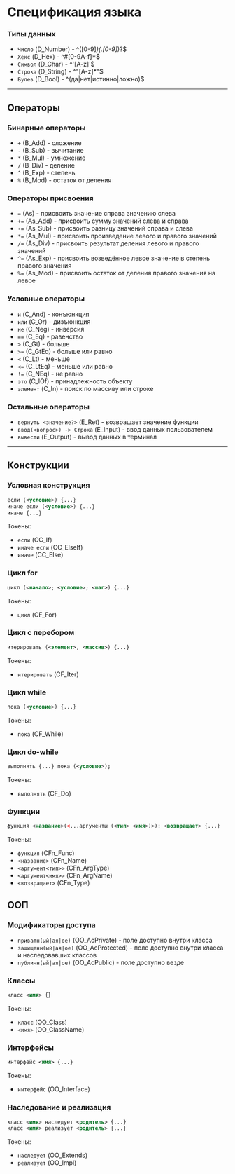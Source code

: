 # Спецификация языка

### Типы данных
- `Число`  (D_Number) - ^([0-9]*)(\.[0-9]*)?$
- `Хекс`   (D_Hex)    - ^#[0-9A-f]*$
- `Символ` (D_Char)    - ^\'[A-z]\'$
- `Строка` (D_String) - ^\"[A-z]*\"$
- `Булев`  (D_Bool)   - ^(да|нет|истинно|ложно)$

___
## Операторы

### Бинарные операторы
- `+` (B_Add) - сложение
- `-` (B_Sub) - вычитание
- `*` (B_Mul) - умножение
- `/` (B_Div) - деление
- `^` (B_Exp) - степень
- `%` (B_Mod) - остаток от деления

### Операторы присвоения
- `=`  (As) - присвоить значение справа значению слева
- `+=` (As_Add) - присвоить сумму значений слева и справа
- `-=` (As_Sub) - присвоить разницу значений справа и слева
- `*=` (As_Mul) - присвоить произведение левого и правого значений
- `/=` (As_Div) - присвоить результат деления левого и правого значений
- `^=` (As_Exp) - присвоить возведённое левое значение в степень правого значения
- `%=` (As_Mod) - присвоить остаток от деления правого значения на левое

### Условные операторы
- `и`       (C_And)     - конъюнкция
- `или`     (C_Or)      - дизъюнкция
- `не`      (C_Neg)     - инверсия
- `==`      (C_Eq)      - равенство
- `>`       (C_Gt)      - больше
- `>=`      (C_GtEq)    - больше или равно
- `<`       (C_Lt)      - меньше
- `<=`      (C_LtEq)    - меньше или равно
- `!=`      (C_NEq)     - не равно
- `это`     (C_IOf)     - принадлежность объекту
- `элемент` (C_In)      - поиск по массиву или строке

### Остальные операторы
- `вернуть <значение?>`      (E_Ret)    - возвращает значение функции
- `ввод(<вопрос>) -> Строка` (E_Input)  - ввод данных пользователем
- `вывести`                  (E_Output) - вывод данных в терминал

___
## Конструкции

### Условная конструкция
```xml
если (<условие>) {...} 
иначе если (<условие>) {...} 
иначе {...}
```
Токены:
- `если`        (CC_If)
- `иначе если`  (CC_ElseIf)
- `иначе`       (CC_Else)

### Цикл for
```xml
цикл (<начало>; <условие>; <шаг>) {...}
```
Токены:
- `цикл` (CF_For)

### Цикл с перебором
```xml
итерировать (<элемент>, <массив>) {...}
```
Токены:
- `итерировать` (CF_Iter)

### Цикл while
```xml
пока (<условие>) {...}
```
Токены:
- `пока` (CF_While)

### Цикл do-while
```xml
выполнять {...} пока (<условие>);
```
Токены:
- `выполнять` (CF_Do)

### Функции
```xml
функция <название>(<...аргументы (<тип> <имя>)>): <возвращает> {...}
```
Токены:
- `функция`         (CFn_Func)
- `<название>`      (CFn_Name)
- `<аргумент<тип>>` (CFn_ArgType)
- `<аргумент<имя>>` (CFn_ArgName)
- `<возвращает>`    (CFn_Type)

## ООП

### Модификаторы доступа
- `приватн(ый|ая|ое)`  (OO_AcPrivate)   - поле доступно внутри класса
- `защищенн(ый|ая|ое)` (OO_AcProtected) - поле доступно внутри класса и наследовавших классов
- `публичн(ый|ая|ое)`  (OO_AcPublic)    - поле доступно везде

### Классы
```xml
класс <имя> {}
```
Токены:
- `класс` (OO_Class)
- `<имя>` (OO_ClassName)

### Интерфейсы
```xml
интерфейс <имя> {...}
```
Токены:
- `интерфейс` (OO_Interface)

### Наследование и реализация
```xml
класс <имя> наследует <родитель> {...}
класс <имя> реализует <родитель> {...}
```
Токены:
- `наследует` (OO_Extends)
- `реализует` (OO_Impl)
